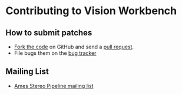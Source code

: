 # Contributing to Vision Workbench

## How to submit patches

- [Fork the code](http://help.github.com/forking/) on GitHub and send a [pull request](http://github.com/guides/pull-requests).
- File bugs them on the [bug tracker][bugs]

## Mailing List
- [Ames Stereo Pipeline mailing list](https://groups.google.com/g/ames-stereo-pipeline-support)

[repo]: http://github.com/visionworkbench/visionworkbench
[bugs]: http://github.com/visionworkbench/visionworkbench/issues
